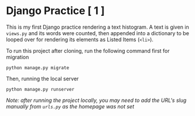 # Django Practice [ 1 ]
This is my first Django practice rendering a text histogram. A text is given in ```views.py``` and its words were counted, then appended into a dictionary to be looped over for rendering its elements as Listed Items (```<li>```).

To run this project after cloning, run the following command first for migration
```
python manage.py migrate
```

Then, running the local server
```
python manage.py runserver
```

_Note: after running the project locally, you may need to add the URL's slug manually from ```urls.py``` as the homepage was not set_
